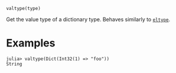 ```
valtype(type)
```

Get the value type of a dictionary type. Behaves similarly to [`eltype`](@ref).

# Examples

```jldoctest
julia> valtype(Dict(Int32(1) => "foo"))
String
```
